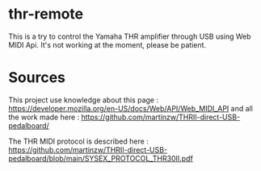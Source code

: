 # thr-remote

This is a try to control the Yamaha THR amplifier through USB using Web MIDI Api. It's not working at the moment, please be patient.


# Sources

This project use knowledge about this page : https://developer.mozilla.org/en-US/docs/Web/API/Web_MIDI_API
and all the work made here : https://github.com/martinzw/THRII-direct-USB-pedalboard/

The THR MIDI protocol is described here : https://github.com/martinzw/THRII-direct-USB-pedalboard/blob/main/SYSEX_PROTOCOL_THR30II.pdf